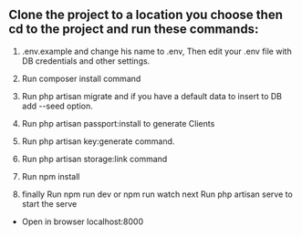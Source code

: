 ## Clone the project to a location you choose then cd to the project and run these commands:

1. .env.example and change his name to .env,
Then edit your .env file with DB credentials and other settings.

2. Run composer install command

3. Run php artisan migrate and if you have a default data to insert to DB add --seed option.
 
4. Run php artisan passport:install to generate Clients

5. Run php artisan key:generate command.

6. Run php artisan storage:link command

7. Run npm install

8. finally Run npm run dev or npm run watch next Run php artisan serve to start the serve

* Open in browser localhost:8000
